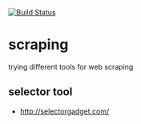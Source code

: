 [![Build Status](https://travis-ci.org/brownman/scraping.svg?branch=develop)](https://travis-ci.org/brownman/scraping)








scraping
=========
trying different tools for web scraping

selector tool
----
- http://selectorgadget.com/
